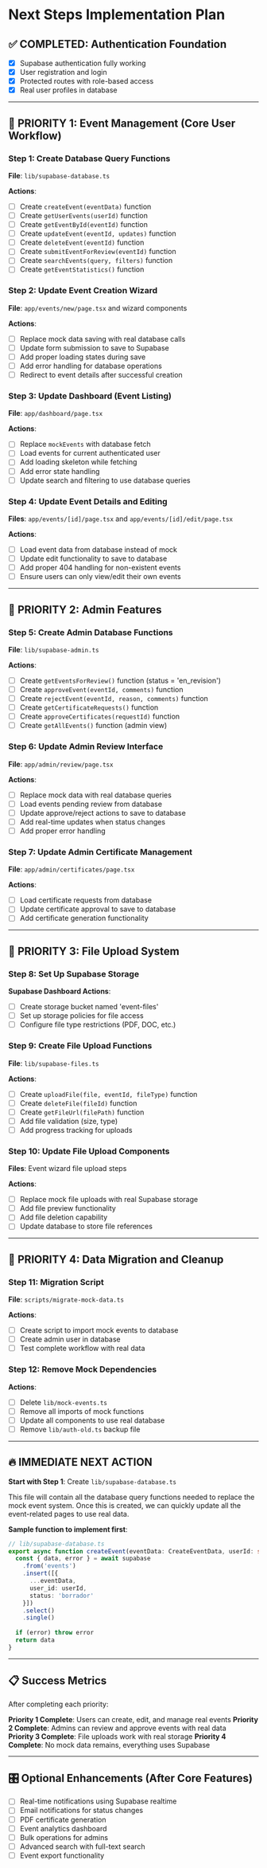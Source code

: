 # Next Steps Implementation Plan

## ✅ COMPLETED: Authentication Foundation
- [x] Supabase authentication fully working
- [x] User registration and login
- [x] Protected routes with role-based access
- [x] Real user profiles in database

---

## 🎯 PRIORITY 1: Event Management (Core User Workflow)

### Step 1: Create Database Query Functions
**File**: `lib/supabase-database.ts`

**Actions**:
- [ ] Create `createEvent(eventData)` function
- [ ] Create `getUserEvents(userId)` function  
- [ ] Create `getEventById(eventId)` function
- [ ] Create `updateEvent(eventId, updates)` function
- [ ] Create `deleteEvent(eventId)` function
- [ ] Create `submitEventForReview(eventId)` function
- [ ] Create `searchEvents(query, filters)` function
- [ ] Create `getEventStatistics()` function

### Step 2: Update Event Creation Wizard
**File**: `app/events/new/page.tsx` and wizard components

**Actions**:
- [ ] Replace mock data saving with real database calls
- [ ] Update form submission to save to Supabase
- [ ] Add proper loading states during save
- [ ] Add error handling for database operations
- [ ] Redirect to event details after successful creation

### Step 3: Update Dashboard (Event Listing)
**File**: `app/dashboard/page.tsx`

**Actions**:
- [ ] Replace `mockEvents` with database fetch
- [ ] Load events for current authenticated user
- [ ] Add loading skeleton while fetching
- [ ] Add error state handling
- [ ] Update search and filtering to use database queries

### Step 4: Update Event Details and Editing
**Files**: `app/events/[id]/page.tsx` and `app/events/[id]/edit/page.tsx`

**Actions**:
- [ ] Load event data from database instead of mock
- [ ] Update edit functionality to save to database
- [ ] Add proper 404 handling for non-existent events
- [ ] Ensure users can only view/edit their own events

---

## 🎯 PRIORITY 2: Admin Features

### Step 5: Create Admin Database Functions
**File**: `lib/supabase-admin.ts`

**Actions**:
- [ ] Create `getEventsForReview()` function (status = 'en_revision')
- [ ] Create `approveEvent(eventId, comments)` function
- [ ] Create `rejectEvent(eventId, reason, comments)` function
- [ ] Create `getCertificateRequests()` function
- [ ] Create `approveCertificates(requestId)` function
- [ ] Create `getAllEvents()` function (admin view)

### Step 6: Update Admin Review Interface
**File**: `app/admin/review/page.tsx`

**Actions**:
- [ ] Replace mock data with real database queries
- [ ] Load events pending review from database
- [ ] Update approve/reject actions to save to database
- [ ] Add real-time updates when status changes
- [ ] Add proper error handling

### Step 7: Update Admin Certificate Management
**File**: `app/admin/certificates/page.tsx`

**Actions**:
- [ ] Load certificate requests from database
- [ ] Update certificate approval to save to database
- [ ] Add certificate generation functionality

---

## 🎯 PRIORITY 3: File Upload System

### Step 8: Set Up Supabase Storage
**Supabase Dashboard Actions**:
- [ ] Create storage bucket named 'event-files'
- [ ] Set up storage policies for file access
- [ ] Configure file type restrictions (PDF, DOC, etc.)

### Step 9: Create File Upload Functions
**File**: `lib/supabase-files.ts`

**Actions**:
- [ ] Create `uploadFile(file, eventId, fileType)` function
- [ ] Create `deleteFile(fileId)` function
- [ ] Create `getFileUrl(filePath)` function
- [ ] Add file validation (size, type)
- [ ] Add progress tracking for uploads

### Step 10: Update File Upload Components
**Files**: Event wizard file upload steps

**Actions**:
- [ ] Replace mock file uploads with real Supabase storage
- [ ] Add file preview functionality
- [ ] Add file deletion capability
- [ ] Update database to store file references

---

## 🎯 PRIORITY 4: Data Migration and Cleanup

### Step 11: Migration Script
**File**: `scripts/migrate-mock-data.ts`

**Actions**:
- [ ] Create script to import mock events to database
- [ ] Create admin user in database
- [ ] Test complete workflow with real data

### Step 12: Remove Mock Dependencies
**Actions**:
- [ ] Delete `lib/mock-events.ts`
- [ ] Remove all imports of mock functions
- [ ] Update all components to use real database
- [ ] Remove `lib/auth-old.ts` backup file

---

## 🔥 IMMEDIATE NEXT ACTION

**Start with Step 1**: Create `lib/supabase-database.ts`

This file will contain all the database query functions needed to replace the mock event system. Once this is created, we can quickly update all the event-related pages to use real data.

**Sample function to implement first**:
```typescript
// lib/supabase-database.ts
export async function createEvent(eventData: CreateEventData, userId: string) {
  const { data, error } = await supabase
    .from('events')
    .insert([{
      ...eventData,
      user_id: userId,
      status: 'borrador'
    }])
    .select()
    .single()
    
  if (error) throw error
  return data
}
```

---

## 📋 Success Metrics

After completing each priority:

**Priority 1 Complete**: Users can create, edit, and manage real events
**Priority 2 Complete**: Admins can review and approve events with real data  
**Priority 3 Complete**: File uploads work with real storage
**Priority 4 Complete**: No mock data remains, everything uses Supabase

---

## 🎛️ Optional Enhancements (After Core Features)

- [ ] Real-time notifications using Supabase realtime
- [ ] Email notifications for status changes
- [ ] PDF certificate generation
- [ ] Event analytics dashboard
- [ ] Bulk operations for admins
- [ ] Advanced search with full-text search
- [ ] Event export functionality